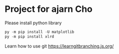 # Project for ajarn Cho

Please install python library
```python
py -m pip install -U matplotlib
py -m pip install xlrd
```
Learn how to use git
https://learngitbranching.js.org/
